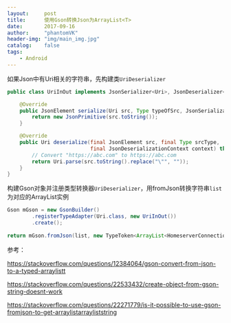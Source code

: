 ```yaml
---
layout:     post
title:      使用Gson转换Json为ArrayList<T>
date:       2017-09-16
author:     "phantomVK"
header-img: "img/main_img.jpg"
catalog:    false
tags:
    - Android
---
```


如果Json中有Uri相关的字符串，先构建类`UriDeserializer`

```java
public class UriInOut implements JsonSerializer<Uri>, JsonDeserializer<Uri> {

    @Override
    public JsonElement serialize(Uri src, Type typeOfSrc, JsonSerializationContext context) {
        return new JsonPrimitive(src.toString());
    }

    @Override
    public Uri deserialize(final JsonElement src, final Type srcType,
                           final JsonDeserializationContext context) throws JsonParseException {
        // Convert "https://abc.com" to https://abc.com
        return Uri.parse(src.toString().replace("\"", ""));
    }
}
```

构建Gson对象并注册类型转换器`UriDeserializer`，用fromJson转换字符串`list`为对应的ArrayList实例

```java
Gson mGson = new GsonBuilder()
        .registerTypeAdapter(Uri.class, new UriInOut())
        .create();
    
return mGson.fromJson(list, new TypeToken<ArrayList<HomeserverConnectionConfig>>(){}.getType());
```

参考：

<https://stackoverflow.com/questions/12384064/gson-convert-from-json-to-a-typed-arraylistt>

<https://stackoverflow.com/questions/22533432/create-object-from-gson-string-doesnt-work>

<https://stackoverflow.com/questions/22271779/is-it-possible-to-use-gson-fromjson-to-get-arraylistarrayliststring>

